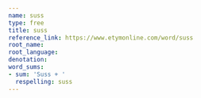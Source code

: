 ```yaml
---
name: suss
type: free
title: suss
reference_link: https://www.etymonline.com/word/suss
root_name: 
root_language: 
denotation: 
word_sums:
- sum: 'Suss + '
  respelling: suss
---
```

